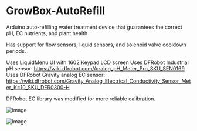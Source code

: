 # GrowBox-AutoRefill
Arduino auto-refilling water treatment device that guarantees the correct pH, EC nutrients, and plant health

Has support for flow sensors, liquid sensors, and solenoid valve cooldown periods.

Uses LiquidMenu UI with 1602 Keypad LCD screen
Uses DFRobot Industrial pH sensor: https://wiki.dfrobot.com/Analog_pH_Meter_Pro_SKU_SEN0169
Uses DFRobot Gravity analog EC sensor: https://wiki.dfrobot.com/Gravity_Analog_Electrical_Conductivity_Sensor_Meter_K=10_SKU_DFR0300-H

DFRobot EC library was modified for more reliable calibration.

![image](https://github.com/shahmirthesquid/GrowBox-AutoRefill/assets/89569533/dbeaf064-ccfe-4a71-b0b0-388216bf522c)

![image](https://github.com/shahmirthesquid/GrowBox-AutoRefill/assets/89569533/b9073c95-52e9-4a70-9d24-ab43ba686b09)


